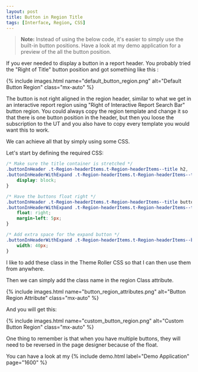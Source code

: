```yaml
---
layout: post
title: Button in Region Title
tags: [Interface, Region, CSS]
---
```


> **Note:** Instead of using the below code, it's easier to simply use the built-in button positions. Have a look at my demo application for a preview of the all the button position.

If you ever needed to display a button in a report header. You probably tried the "Right of Title" button position and got something like this :

{% include images.html name="default_button_region.png" alt="Default Button Region" class="mx-auto" %}

The button is not right aligned in the region header, similar to what we get in an interactive report region using "Right of Interactive Report Search Bar" button region. You could always copy the region template and change it so that there is one button position in the header, but then you loose the subscription to the UT and you also have to copy every template you would want this to work.

We can achieve all that by simply using some CSS.

Let's start by defining the required CSS:

```css
/* Make sure the title container is stretched */
.buttonInHeader .t-Region-headerItems.t-Region-headerItems--title h2,
.buttonInHeaderWithExpand .t-Region-headerItems.t-Region-headerItems--title h2{
    display: block;
}

/* Have the buttons float right */
.buttonInHeader .t-Region-headerItems.t-Region-headerItems--title button,
.buttonInHeaderWithExpand .t-Region-headerItems.t-Region-headerItems--title button{
    float: right;
    margin-left: 5px;
}

/* Add extra space for the expand button */
.buttonInHeaderWithExpand .t-Region-headerItems.t-Region-headerItems--buttons{
    width: 40px;
}
```

I like to add these class in the Theme Roller CSS so that I can then use them from anywhere. 

Then we can simply add the class name in the region Class attribute.

{% include images.html name="button_region_attributes.png" alt="Button Region Attribute" class="mx-auto" %}

And you will get this:

{% include images.html name="custom_button_region.png" alt="Custom Button Region" class="mx-auto" %}

One thing to remember is that when you have multiple buttons, they will need to be reversed in the page designer because of the float.

You can have a look at my {% include demo.html label="Demo Application" page="1600" %}